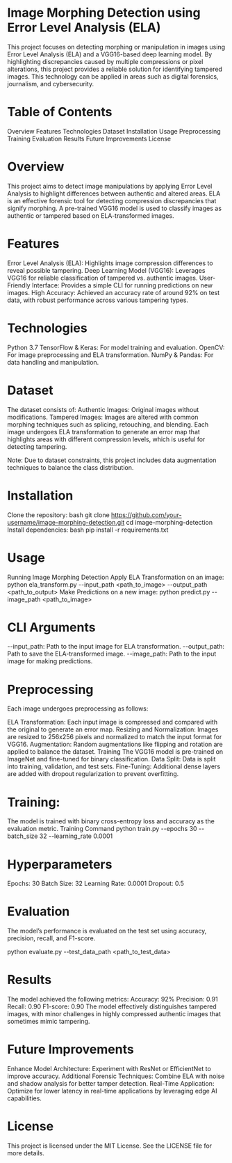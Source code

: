 # Image Morphing Detection using Error Level Analysis (ELA)

This project focuses on detecting morphing or manipulation in images using Error Level Analysis (ELA) and a VGG16-based deep learning model. By highlighting discrepancies caused by multiple compressions or pixel alterations, this project provides a reliable solution for identifying tampered images. This technology can be applied in areas such as digital forensics, journalism, and cybersecurity.

# Table of Contents
Overview
Features
Technologies
Dataset
Installation
Usage
Preprocessing
Training
Evaluation
Results
Future Improvements
License

# Overview
This project aims to detect image manipulations by applying Error Level Analysis to highlight differences between authentic and altered areas. ELA is an effective forensic tool for detecting compression discrepancies that signify morphing. A pre-trained VGG16 model is used to classify images as authentic or tampered based on ELA-transformed images.

# Features
Error Level Analysis (ELA): Highlights image compression differences to reveal possible tampering.
Deep Learning Model (VGG16): Leverages VGG16 for reliable classification of tampered vs. authentic images.
User-Friendly Interface: Provides a simple CLI for running predictions on new images.
High Accuracy: Achieved an accuracy rate of around 92% on test data, with robust performance across various tampering types.

# Technologies
Python 3.7
TensorFlow & Keras: For model training and evaluation.
OpenCV: For image preprocessing and ELA transformation.
NumPy & Pandas: For data handling and manipulation.

# Dataset
The dataset consists of:
Authentic Images: Original images without modifications.
Tampered Images: Images are altered with common morphing techniques such as splicing, retouching, and blending.
Each image undergoes ELA transformation to generate an error map that highlights areas with different compression levels, which is useful for detecting tampering.

Note: Due to dataset constraints, this project includes data augmentation techniques to balance the class distribution.

# Installation
Clone the repository:
bash
git clone https://github.com/your-username/image-morphing-detection.git
cd image-morphing-detection
Install dependencies:
bash
pip install -r requirements.txt
# Usage
Running Image Morphing Detection
Apply ELA Transformation on an image:
python ela_transform.py --input_path <path_to_image> --output_path <path_to_output>
Make Predictions on a new image:
python predict.py --image_path <path_to_image>

# CLI Arguments
--input_path: Path to the input image for ELA transformation.
--output_path: Path to save the ELA-transformed image.
--image_path: Path to the input image for making predictions.
# Preprocessing
Each image undergoes preprocessing as follows:

ELA Transformation: Each input image is compressed and compared with the original to generate an error map.
Resizing and Normalization: Images are resized to 256x256 pixels and normalized to match the input format for VGG16.
Augmentation: Random augmentations like flipping and rotation are applied to balance the dataset.
Training
The VGG16 model is pre-trained on ImageNet and fine-tuned for binary classification.
Data Split: Data is split into training, validation, and test sets.
Fine-Tuning: Additional dense layers are added with dropout regularization to prevent overfitting.

# Training: 
The model is trained with binary cross-entropy loss and accuracy as the evaluation metric.
Training Command
python train.py --epochs 30 --batch_size 32 --learning_rate 0.0001
# Hyperparameters
Epochs: 30
Batch Size: 32
Learning Rate: 0.0001
Dropout: 0.5
# Evaluation
The model’s performance is evaluated on the test set using accuracy, precision, recall, and F1-score.

python evaluate.py --test_data_path <path_to_test_data>

# Results

The model achieved the following metrics:
Accuracy: 92%
Precision: 0.91
Recall: 0.90
F1-score: 0.90
The model effectively distinguishes tampered images, with minor challenges in highly compressed authentic images that sometimes mimic tampering.

# Future Improvements
Enhance Model Architecture: Experiment with ResNet or EfficientNet to improve accuracy.
Additional Forensic Techniques: Combine ELA with noise and shadow analysis for better tamper detection.
Real-Time Application: Optimize for lower latency in real-time applications by leveraging edge AI capabilities.
# License
This project is licensed under the MIT License. See the LICENSE file for more details.

